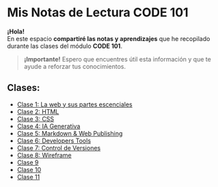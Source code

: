 # Mis Notas de Lectura CODE 101
**¡Hola!**  
En este espacio **compartiré las notas y aprendizajes** que he recopilado durante las clases del módulo **CODE 101**.

> **¡Importante!**
Espero que encuentres útil esta información y que te ayude a reforzar tus conocimientos.

## Clases:
- [Clase 1: La web y sus partes escenciales](read01.md)
- [Clase 2: HTML](read02.md)
- [Clase 3: CSS](read03.md)
- [Clase 4: IA Generativa](read04.md)
- [Clase 5: Markdown & Web Publishing](read05.md)
- [Clase 6: Developers Tools](read06.md)
- [Clase 7: Control de Versiones](read07.md)
- [Clase 8: Wireframe](read08.md)
- [Clase 9](read09.md)
- [Clase 10](read10.md)
- [Clase 11](read11.md)